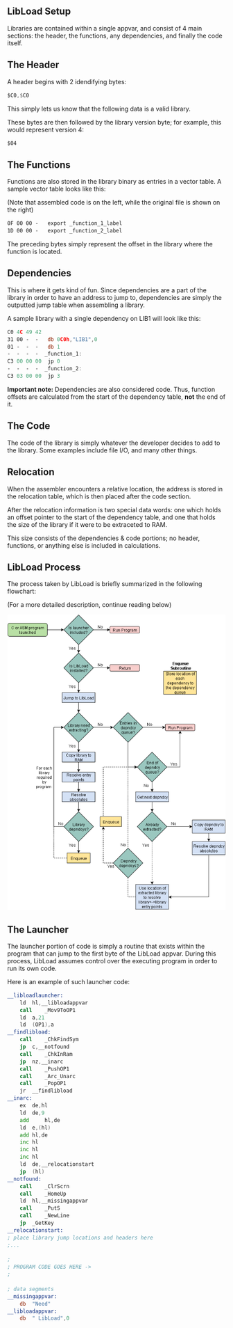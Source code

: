 ## LibLoad Setup

Libraries are contained within a single appvar, and consist of 4 main sections: the header, the functions, any dependencies, and finally the code itself.

## The Header

A header begins with 2 idendifying bytes:

```asm
$C0,$C0
```

This simply lets us know that the following data is a valid library.

These bytes are then followed by the library version byte; for example, this would represent version 4:

```asm
$04
```

## The Functions

Functions are also stored in the library binary as entries in a vector table. A sample vector table looks like this:

(Note that assembled code is on the left, while the original file is shown on the right)

```asm
0F 00 00 -   export _function_1_label
1D 00 00 -   export _function_2_label
```

The preceding bytes simply represent the offset in the library where the function is located.

## Dependencies

This is where it gets kind of fun. Since dependencies are a part of the library in order to have an address to jump to, dependencies are simply the outputted jump table when assembling a library.

A sample library with a single dependency on LIB1 will look like this:

```asm
C0 4C 49 42
31 00 -  -   db 0C0h,"LIB1",0
01 -  -  -   db 1
-  -  -  -  _function_1:
C3 00 00 00  jp 0
-  -  -  -  _function_2:
C3 03 00 00  jp 3
```

**Important note:** Dependencies are also considered code. Thus, function offsets are calculated from the start of the dependency table, **not** the end of it.

## The Code

The code of the library is simply whatever the developer decides to add to the library. Some examples include file I/O, and many other things.

## Relocation

When the assembler encounters a relative location, the address is stored in the relocation table, which is then placed after the code section.

After the relocation information is two special data words: one which holds an offset pointer to the start of the dependency table, and one that holds the size of the library if it were to be extraceted to RAM.

This size consists of the dependencies & code portions; no header, functions, or anything else is included in calculations.

## LibLoad Process

The process taken by LibLoad is briefly summarized in the following flowchart:

(For a more detailed description, continue reading below)

![LibLoad](flowchart.png "Absoulte madness")

## The Launcher

The launcher portion of code is simply a routine that exists within the program that can jump to the first byte of the LibLoad appvar. During this process, LibLoad assumes control over the executing program in order to run its own code.

Here is an example of such launcher code:

```asm
__libloadlauncher:
	ld	hl,__libloadappvar
	call	_Mov9ToOP1
	ld	a,21
	ld	(OP1),a
__findlibload:
	call	_ChkFindSym
	jp	c,__notfound
	call	_ChkInRam
	jp	nz,__inarc
	call	_PushOP1
	call	_Arc_Unarc
	call	_PopOP1
	jr	__findlibload
__inarc:
	ex	de,hl
	ld	de,9
	add 	hl,de
	ld	e,(hl)
	add	hl,de
	inc	hl
	inc	hl
	inc	hl
	ld	de,__relocationstart
	jp	(hl)
__notfound:
	call	_ClrScrn
	call	_HomeUp
	ld	hl,__missingappvar
	call	_PutS
	call	_NewLine
	jp	_GetKey
__relocationstart:
; place library jump locations and headers here
;...

;
; PROGRAM CODE GOES HERE ->
;

; data segments
__missingappvar:
	db	"Need"
__libloadappvar:
	db	" LibLoad",0
```
